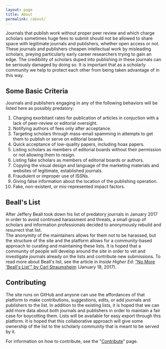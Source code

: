 ```yaml
---
layout: page
title: About
permalink: /about/
---
```


Journals that publish work without proper peer review and which charge scholars sometimes huge fees to submit should not be allowed to share space with legitimate journals and publishers, whether open access or not. 
These journals and publishers cheapen intellectual work by misleading scholars, preying particularly early career researchers trying to gain an edge. 
The credibility of scholars duped into publishing in these journals can be seriously damaged by doing so. 
It is important that as a scholarly community we help to protect each other from being taken advantage of in this way. 

## Some Basic Criteria

Journals and publishers engaging in any of the following behaviors will be listed here as possibly predatory:

1. Charging exorbitant rates for publication of articles in conjuction with a lack of peer-review or editorial oversight. 
2. Notifying authors of fees only after acceptance.
3. Targeting scholars through mass-email spamming in attempts to get them to publish or serve on editorial boards. 
4. Quick acceptance of low-quality papers, including hoax papers. 
5. Listing scholars as members of editorial boards without their permission or not allowing them to resign.
6. Listing fake scholars as members of editorial boards or authors. 
7. Copying the visual design and language of the marketing materials and websites of legitimate, established journals. 
8. Fraudulent or improper use of ISSNs. 
9. Giving false information about the location of the publishing operation. 
10. Fake, non-existent, or mis-represented impact factors. 

## Beall's List

After Jeffery Beall took down his list of predatory journals in January 2017 in order to avoid continued harassment and threats, a small group of scholars and information professionals decided to anonymously rebuild and resurrect that list.  
The anonymity of the maintainers allows for them not to be harassed, but the structure of the site and the platform allows for a community-based approach to curating and maintaining these lists. 
It is hoped that a community of people will develop around the site in order to vet and investigate journals already on the lists and contribute new submissions.
To read more about Beall's list, see the article in *Inside Higher Ed*: <a href="https://www.insidehighered.com/news/2017/01/18/librarians-list-predatory-journals-reportedly-removed-due-threats-and-politics" target="_blank">"No More 'Beall's List'" by Carl Straumsheim</a> (January 18, 2017). 

## Contributing

The site runs on GitHub and anyone can use the affordances of that platform to make contributions, suggestions, edits, or add journals and publishers to the list. 
In addition to the existing lists, it is hoped that we can add more data about both journals and publishers in order to maintain a fair case for boycotting them. 
Lists will be available for easy export through this platform. 
It is hoped that this collaborative approach will give some ownership of the list to the scholarly community that is meant to be served by it. 

For information on how to contribute, see the "[Contribute](/contribute/)" page. 
